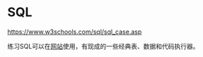 # SQL

https://www.w3schools.com/sql/sql_case.asp

练习SQL可以在[网站](https://sqlpad.io/playground/)使用，有现成的一些经典表、数据和代码执行器。

